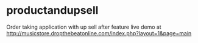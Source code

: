 # productandupsell
Order taking application with up sell after feature
live demo at http://musicstore.dropthebeatonline.com/index.php?layout=1&page=main
